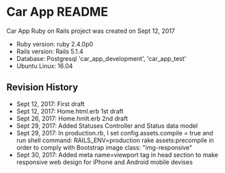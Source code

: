 # Car App README
Car App Ruby on Rails project was created on Sept 12, 2017<br />
* Ruby version: ruby 2.4.0p0
* Rails version: Rails 5.1.4
* Database: Postgresql 'car_app_development', 'car_app_test'
* Ubuntu Linux: 16.04

## Revision History
* Sept 12, 2017: First draft
* Sept 12, 2017: Home.html.erb 1st draft
* Sept 26, 2017: Home.hmlt.erb 2nd draft
* Sept 29, 2017: Added Statuses Controller and Status data model
* Sept 29, 2017: In production.rb, I set config.assets.compile = true
and run shell command: RAILS_ENV=production rake assets:precompile
in order to comply with Bootstrap image class: "img-responsive"
* Sept 30, 2017: Added meta name=viewport tag in head section to make responsive web design for iPhone and Android mobile devises
